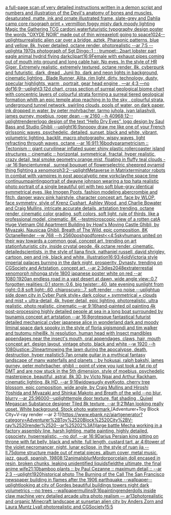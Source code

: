 [a full-page scan of very detailed instructions written in a demon script and numbers and illustration of the Devil's anatomy of bones and muscles, desaturated, matte, ink and ornate illustrated frame, slate-grey and Dahlia camp core risograph print + vermillion foggy misty dark moody lighting Magic the Gathering TCG card](https://www.ebank.nz/aiartgenerator?category=a%2520full-page%2520scan%2520of%2520very%2520detailed%2520instructions%2520written%2520in%2520a%2520demon%2520script%2520and%2520numbers%2520and%2520illustration%2520of%2520the%2520Devil%27s%2520anatomy%2520of%2520bones%2520and%2520muscles%2C%2520desaturated%2C%2520matte%2C%2520ink%2520and%2520ornate%2520illustrated%2520frame%2C%2520slate-grey%2520and%2520Dahlia%2520camp%2520core%2520risograph%2520print%2520%2B%2520vermillion%2520foggy%2520misty%2520dark%2520moody%2520lighting%2520Magic%2520the%2520Gathering%2520TCG%2520card)[oni,water](https://www.ebank.nz/aiartgenerator?category=oni%2Cwater)[futuristic  typography design poster the words "OXYDE NOIR" made out of thin wire](https://www.ebank.nz/aiartgenerator?category=futuristic%2520%2520typography%2520design%2520poster%2520the%2520words%2520%22OXYDE%2520NOIR%22%2520made%2520out%2520of%2520thin%2520wire)[axelotl going to space](https://www.ebank.nz/aiartgenerator?category=axelotl%2520going%2520to%2520space)[1024](https://www.ebank.nz/aiartgenerator?category=1024)[--uplight](https://www.ebank.nz/aiartgenerator?category=--uplight)[surrealistic alien car over a bridge, aztek, Pharaonic patterns, blue and yellow, 8k, hyper detailed, octane render, photorealistic --ar 7:5 --uplight](https://www.ebank.nz/aiartgenerator?category=surrealistic%2520alien%2520car%2520over%2520a%2520bridge%2C%2520aztek%2C%2520Pharaonic%2520patterns%2C%2520blue%2520and%2520yellow%2C%25208k%2C%2520hyper%2520detailed%2C%2520octane%2520render%2C%2520photorealistic%2520--ar%25207%3A5%2520--uplight)[a 1970s photograph of Sgt Dingo::1 : : trumpet::.2](https://www.ebank.nz/aiartgenerator?category=a%25201970s%2520photograph%2520of%2520Sgt%2520Dingo%3A%3A1%2520%3A%2520%3A%2520trumpet%3A%3A.2)[part lobster part eagle animal hydrid flying dark](https://www.ebank.nz/aiartgenerator?category=part%2520lobster%2520part%2520eagle%2520animal%2520hydrid%2520flying%2520dark)[clipart](https://www.ebank.nz/aiartgenerator?category=clipart)[16:9](https://www.ebank.nz/aiartgenerator?category=16%3A9)[Female with exhaust pipes coming out of mouth into ground and long cable hair. No eyes. In the style of HR Giger. Extremely realistic, extremely textured, octane render, 8k, cyberpunk and futuristic, dark, dread , Junji Ito, dark and neon lights in background, cinematic lighting , Blade Runner, Alita, rim light, dirty, technology, dusty, specular highlights, warm , portrait, gear head engine , —ar 4:3 —no dof](https://www.ebank.nz/aiartgenerator?category=Female%2520with%2520exhaust%2520pipes%2520coming%2520out%2520of%2520mouth%2520into%2520ground%2520and%2520long%2520cable%2520hair.%2520No%2520eyes.%2520In%2520the%2520style%2520of%2520HR%2520Giger.%2520Extremely%2520realistic%2C%2520extremely%2520textured%2C%2520octane%2520render%2C%25208k%2C%2520cyberpunk%2520and%2520futuristic%2C%2520dark%2C%2520dread%2520%2C%2520Junji%2520Ito%2C%2520dark%2520and%2520neon%2520lights%2520in%2520background%2C%2520cinematic%2520lighting%2520%2C%2520Blade%2520Runner%2C%2520Alita%2C%2520rim%2520light%2C%2520dirty%2C%2520technology%2C%2520dusty%2C%2520specular%2520highlights%2C%2520warm%2520%2C%2520portrait%2C%2520gear%2520head%2520engine%2520%2C%2520%E2%80%94ar%25204%3A3%2520%E2%80%94no%2520dof)[16:9](https://www.ebank.nz/aiartgenerator?category=16%3A9)[--uplight](https://www.ebank.nz/aiartgenerator?category=--uplight)[3:1](https://www.ebank.nz/aiartgenerator?category=3%3A1)[2d chart, cross section of surreal geological biome chart with concentric layers of colourful strata forming a surreal tiered geological formation whith an epic temple atop reaching in to the sky , colourful strata, underground tunnel network, swirling clouds, pools of water, on dark paper, ink dropped in water, by peter mohrbacher, tarmo juhola, ivan laliashvili, james gurney, moebius, roger dean    --w 2160 --h 4096](https://www.ebank.nz/aiartgenerator?category=2d%2520chart%2C%2520cross%2520section%2520of%2520surreal%2520geological%2520biome%2520chart%2520with%2520concentric%2520layers%2520of%2520colourful%2520strata%2520forming%2520a%2520surreal%2520tiered%2520geological%2520formation%2520whith%2520an%2520epic%2520temple%2520atop%2520reaching%2520in%2520to%2520the%2520sky%2520%2C%2520colourful%2520strata%2C%2520underground%2520tunnel%2520network%2C%2520swirling%2520clouds%2C%2520pools%2520of%2520water%2C%2520on%2520dark%2520paper%2C%2520ink%2520dropped%2520in%2520water%2C%2520by%2520peter%2520mohrbacher%2C%2520tarmo%2520juhola%2C%2520ivan%2520laliashvili%2C%2520james%2520gurney%2C%2520moebius%2C%2520roger%2520dean%2520%2520%2520%2520--w%25202160%2520--h%25204096)[8:12](https://www.ebank.nz/aiartgenerator?category=8%3A12)[--uplight](https://www.ebank.nz/aiartgenerator?category=--uplight)[renderer](https://www.ebank.nz/aiartgenerator?category=renderer)[logo design of the text “Hello Dry Eyes”, logo design by Saul Bass and Studio Ghibli --uplight](https://www.ebank.nz/aiartgenerator?category=logo%2520design%2520of%2520the%2520text%2520%E2%80%9CHello%2520Dry%2520Eyes%E2%80%9D%2C%2520logo%2520design%2520by%2520Saul%2520Bass%2520and%2520Studio%2520Ghibli%2520--uplight)[16:9](https://www.ebank.nz/aiartgenerator?category=16%3A9)[snoopy draw me like one of your French girls](https://www.ebank.nz/aiartgenerator?category=snoopy%2520draw%2520me%2520like%2520one%2520of%2520your%2520French%2520girls)[sonic waves, psychedelic, detailed, sunset, black and white, vibrant, volumetric lighting, backlit, macro photography, wispy waves, light refracting through waves, octane --ar 16:9](https://www.ebank.nz/aiartgenerator?category=sonic%2520waves%2C%2520psychedelic%2C%2520detailed%2C%2520sunset%2C%2520black%2520and%2520white%2C%2520vibrant%2C%2520volumetric%2520lighting%2C%2520backlit%2C%2520macro%2520photography%2C%2520wispy%2520waves%2C%2520light%2520refracting%2520through%2520waves%2C%2520octane%2520--ar%252016%3A9)[11:16](https://www.ebank.nz/aiartgenerator?category=11%3A16)[body](https://www.ebank.nz/aiartgenerator?category=body)[parametricism :: Tectonism :: giant curvilinear inflated super shiny plastic rollercoaster  island structures   :: cinematic :: horizontal, symmetrical, fractal, hyper realistic, crazy detail, teal smoke geometry,orange mist ,floating in fluffy teal clouds --ar 16:9](https://www.ebank.nz/aiartgenerator?category=parametricism%2520%3A%3A%2520Tectonism%2520%3A%3A%2520giant%2520curvilinear%2520inflated%2520super%2520shiny%2520plastic%2520rollercoaster%2520%2520island%2520structures%2520%2520%2520%3A%3A%2520cinematic%2520%3A%3A%2520horizontal%2C%2520symmetrical%2C%2520fractal%2C%2520hyper%2520realistic%2C%2520crazy%2520detail%2C%2520teal%2520smoke%2520geometry%2Corange%2520mist%2520%2Cfloating%2520in%2520fluffy%2520teal%2520clouds%2520--ar%252016%3A9)[ancient](https://www.ebank.nz/aiartgenerator?category=ancient)[unreal , surreal bouquet of flowers](https://www.ebank.nz/aiartgenerator?category=unreal%2520%2C%2520surreal%2520bouquet%2520of%2520flowers)[electric sheep](https://www.ebank.nz/aiartgenerator?category=electric%2520sheep)[red pyramid thing fighting a xenomorph](https://www.ebank.nz/aiartgenerator?category=red%2520pyramid%2520thing%2520fighting%2520a%2520xenomorph)[3:2](https://www.ebank.nz/aiartgenerator?category=3%3A2)[--uplight](https://www.ebank.nz/aiartgenerator?category=--uplight)[Metaverse in Matrix](https://www.ebank.nz/aiartgenerator?category=Metaverse%2520in%2520Matrix)[terminator robots in combat with vampires in post apocalyptic new york](https://www.ebank.nz/aiartgenerator?category=terminator%2520robots%2520in%2520combat%2520with%2520vampires%2520in%2520post%2520apocalyptic%2520new%2520york)[clay](https://www.ebank.nz/aiartgenerator?category=clay)[the space time continuum](https://www.ebank.nz/aiartgenerator?category=the%2520space%2520time%2520continuum)[painting](https://www.ebank.nz/aiartgenerator?category=painting)[portrait of dwayne johnson wearing a top hat](https://www.ebank.nz/aiartgenerator?category=portrait%2520of%2520dwayne%2520johnson%2520wearing%2520a%2520top%2520hat)[a realistic photo portrait of a single beautiful girl with two soft blue-gray identical symmetrical eyes, like Imogen Poots, fashion modeling abercrombie and fitch, danger wavy pink hairstyle, character concept art, face by WLOP, face symmetry, style of Krenz Cushart, Ashley Wood, and Charlie Bowater and Craig Mullins, intricate accurate details, artstation trending, octane render, cinematic color grading, soft colors, soft light, rule of thirds, like a professional model, cinematic, 8K --test](https://www.ebank.nz/aiartgenerator?category=a%2520realistic%2520photo%2520portrait%2520of%2520a%2520single%2520beautiful%2520girl%2520with%2520two%2520soft%2520blue-gray%2520identical%2520symmetrical%2520eyes%2C%2520like%2520Imogen%2520Poots%2C%2520fashion%2520modeling%2520abercrombie%2520and%2520fitch%2C%2520danger%2520wavy%2520pink%2520hairstyle%2C%2520character%2520concept%2520art%2C%2520face%2520by%2520WLOP%2C%2520face%2520symmetry%2C%2520style%2520of%2520Krenz%2520Cushart%2C%2520Ashley%2520Wood%2C%2520and%2520Charlie%2520Bowater%2520and%2520Craig%2520Mullins%2C%2520intricate%2520accurate%2520details%2C%2520artstation%2520trending%2C%2520octane%2520render%2C%2520cinematic%2520color%2520grading%2C%2520soft%2520colors%2C%2520soft%2520light%2C%2520rule%2520of%2520thirds%2C%2520like%2520a%2520professional%2520model%2C%2520cinematic%2C%25208K%2520--test)[microscopic view of a rotten cat](https://www.ebank.nz/aiartgenerator?category=microscopic%2520view%2520of%2520a%2520rotten%2520cat)[A Huge Vietnam Old Apartment Building by Howl's Moving Castle Ghibli, by Miyazaki, Nausicaa Ghibli, Breath of The Wild, epic composition, 8K OctaneRender --w 768  --h 2560](https://www.ebank.nz/aiartgenerator?category=A%2520Huge%2520Vietnam%2520Old%2520Apartment%2520Building%2520by%2520Howl%27s%2520Moving%2520Castle%2520Ghibli%2C%2520by%2520Miyazaki%2C%2520Nausicaa%2520Ghibli%2C%2520Breath%2520of%2520The%2520Wild%2C%2520epic%2520composition%2C%25208K%2520OctaneRender%2520--w%2520768%2520%2520--h%25202560)[poshgod](https://www.ebank.nz/aiartgenerator?category=poshgod)[forest](https://www.ebank.nz/aiartgenerator?category=forest)[<<4:5](https://www.ebank.nz/aiartgenerator?category=%3C%3C4%3A5)[sky](https://www.ebank.nz/aiartgenerator?category=sky)[humans united on their way towards a common goal. concept art, trending on art station](https://www.ebank.nz/aiartgenerator?category=humans%2520united%2520on%2520their%2520way%2520towards%2520a%2520common%2520goal.%2520concept%2520art%2C%2520trending%2520on%2520art%2520station)[futuristic city, inside crystal geode, 4k,octane render, cinematic, detailed](https://www.ebank.nz/aiartgenerator?category=futuristic%2520city%2C%2520inside%2520crystal%2520geode%2C%25204k%2Coctane%2520render%2C%2520cinematic%2C%2520detailed)[scientists, in the style of liana finck, nathaniel russell, david shrigley, cartoon, pen and ink, black and white, illustration](https://www.ebank.nz/aiartgenerator?category=scientists%2C%2520in%2520the%2520style%2520of%2520liana%2520finck%2C%2520nathaniel%2520russell%2C%2520david%2520shrigley%2C%2520cartoon%2C%2520pen%2520and%2520ink%2C%2520black%2520and%2520white%2C%2520illustration)[16:9](https://www.ebank.nz/aiartgenerator?category=16%3A9)[3:4](https://www.ebank.nz/aiartgenerator?category=3%3A4)[old](https://www.ebank.nz/aiartgenerator?category=old)[Victoria style imperial palaces burning in the dark night, prosperity, Dynasty, trending on CGSociety and Artstation, concept art, --ar 2:3](https://www.ebank.nz/aiartgenerator?category=Victoria%2520style%2520imperial%2520palaces%2520burning%2520in%2520the%2520dark%2520night%2C%2520prosperity%2C%2520Dynasty%2C%2520trending%2520on%2520CGSociety%2520and%2520Artstation%2C%2520concept%2520art%2C%2520--ar%25202%3A3)[dies](https://www.ebank.nz/aiartgenerator?category=dies)[](https://www.ebank.nz/aiartgenerator?category=)[2048](https://www.ebank.nz/aiartgenerator?category=2048)[extraterrestial xenomorph nihonga style 1800 japanese poster white on red --ar 1080:1920](https://www.ebank.nz/aiartgenerator?category=extraterrestial%2520xenomorph%2520nihonga%2520style%25201800%2520japanese%2520poster%2520white%2520on%2520red%2520--ar%25201080%3A1920)[an endless road in a vast desert at dawn, wide angle view::0.7 forgotten realities::0.1 storm::0.6, big twister::.40, late evening sunlight from right::0.8 soft light::.60, chiaroscuro::.7, soft render --no noise  --uplight](https://www.ebank.nz/aiartgenerator?category=an%2520endless%2520road%2520in%2520a%2520vast%2520desert%2520at%2520dawn%2C%2520wide%2520angle%2520view%3A%3A0.7%2520forgotten%2520realities%3A%3A0.1%2520storm%3A%3A0.6%2C%2520big%2520twister%3A%3A.40%2C%2520late%2520evening%2520sunlight%2520from%2520right%3A%3A0.8%2520soft%2520light%3A%3A.60%2C%2520chiaroscuro%3A%3A.7%2C%2520soft%2520render%2520--no%2520noise%2520%2520--uplight)[up side down city in Cyber Punk style+ dark colour + symmetrical + clouds and mist + ultra-detail, 4k, hyper detail, epic lighting, photorealistic, ultra realistic, photo realistic, cinematic —ar 9:16](https://www.ebank.nz/aiartgenerator?category=up%2520side%2520down%2520city%2520in%2520Cyber%2520Punk%2520style%2B%2520dark%2520colour%2520%2B%2520symmetrical%2520%2B%2520clouds%2520and%2520mist%2520%2B%2520ultra-detail%2C%25204k%2C%2520hyper%2520detail%2C%2520epic%2520lighting%2C%2520photorealistic%2C%2520ultra%2520realistic%2C%2520photo%2520realistic%2C%2520cinematic%2520%E2%80%94ar%25209%3A16)[hand-painted oil painting 4k post-processing highly detailed people at sea in a long boat surrounded by tsunamis concept art artstation --ar 16:8](https://www.ebank.nz/aiartgenerator?category=hand-painted%2520oil%2520painting%25204k%2520post-processing%2520highly%2520detailed%2520people%2520at%2520sea%2520in%2520a%2520long%2520boat%2520surrounded%2520by%2520tsunamis%2520concept%2520art%2520artstation%2520--ar%252016%3A8)[grotesque fantastical futurist detailed mechanical cyber japanese alice in wonderland dark and moody liminal space dark spooky in the style of floria sigismondi and tim walker and tsutomu nihei](https://www.ebank.nz/aiartgenerator?category=grotesque%2520fantastical%2520futurist%2520detailed%2520mechanical%2520cyber%2520japanese%2520alice%2520in%2520wonderland%2520dark%2520and%2520moody%2520liminal%2520space%2520dark%2520spooky%2520in%2520the%2520style%2520of%2520floria%2520sigismondi%2520and%2520tim%2520walker%2520and%2520tsutomu%2520nihei)[8k, hi resolution, human head with Insect mandibles appendages near the insect's mouth, oral appendages, claws, hair, mouth concept art, design layout, vintage photo, black and white --w 1920 --h 1080](https://www.ebank.nz/aiartgenerator?category=8k%2C%2520hi%2520resolution%2C%2520human%2520head%2520with%2520Insect%2520mandibles%2520appendages%2520near%2520the%2520insect%27s%2520mouth%2C%2520oral%2520appendages%2C%2520claws%2C%2520hair%2C%2520mouth%2520concept%2520art%2C%2520design%2520layout%2C%2520vintage%2520photo%2C%2520black%2520and%2520white%2520--w%25201920%2520--h%25201080)[justice::2](https://www.ebank.nz/aiartgenerator?category=justice%3A%3A2)[lineart](https://www.ebank.nz/aiartgenerator?category=lineart)[mowing the lawn during the apocalypse, death, destruction, hyper realistic](https://www.ebank.nz/aiartgenerator?category=mowing%2520the%2520lawn%2520during%2520the%2520apocalypse%2C%2520death%2C%2520destruction%2C%2520hyper%2520realistic)[5:7](https://www.ebank.nz/aiartgenerator?category=5%3A7)[an ornate guitar in a mythical fantasy landscape of many waterfalls and planets :: by hokusai, ralph bakshi, james gurney, peter mohrbacher, ghibli :: point of view you just took a fat rip of DMT and are now stuck in the 5th dimension, style of moebius, psychedelic masterpiece, beautiful, astral, 8k 3D, by Victo Ngai and Arthur Rackham, cinematic lighting, 8k HD, --ar 9:16](https://www.ebank.nz/aiartgenerator?category=an%2520ornate%2520guitar%2520in%2520a%2520mythical%2520fantasy%2520landscape%2520of%2520many%2520waterfalls%2520and%2520planets%2520%3A%3A%2520by%2520hokusai%2C%2520ralph%2520bakshi%2C%2520james%2520gurney%2C%2520peter%2520mohrbacher%2C%2520ghibli%2520%3A%3A%2520point%2520of%2520view%2520you%2520just%2520took%2520a%2520fat%2520rip%2520of%2520DMT%2520and%2520are%2520now%2520stuck%2520in%2520the%25205th%2520dimension%2C%2520style%2520of%2520moebius%2C%2520psychedelic%2520masterpiece%2C%2520beautiful%2C%2520astral%2C%25208k%25203D%2C%2520by%2520Victo%2520Ngai%2520and%2520Arthur%2520Rackham%2C%2520cinematic%2520lighting%2C%25208k%2520HD%2C%2520--ar%25209%3A16)[widows](https://www.ebank.nz/aiartgenerator?category=widows)[ugly eye](https://www.ebank.nz/aiartgenerator?category=ugly%2520eye)[Kyoto, cherry tree blossom, epic composition, wide angle, by Craig Mullins and Hiroshi Yoshida and Miyazaki and Shinkai Makoto and Breath of the wild --no blur, blurry --ar 25:9](https://www.ebank.nz/aiartgenerator?category=Kyoto%2C%2520cherry%2520tree%2520blossom%2C%2520epic%2520composition%2C%2520wide%2520angle%2C%2520by%2520Craig%2520Mullins%2520and%2520Hiroshi%2520Yoshida%2520and%2520Miyazaki%2520and%2520Shinkai%2520Makoto%2520and%2520Breath%2520of%2520the%2520wild%2520--no%2520blur%2C%2520blurry%2520--ar%252025%3A9)[6000](https://www.ebank.nz/aiartgenerator?category=6000)[--uplight](https://www.ebank.nz/aiartgenerator?category=--uplight)[temple door texture, flat shading , Quixel Megascan Substance designer Tiled 8k texture, --ar 9:21](https://www.ebank.nz/aiartgenerator?category=temple%2520door%2520texture%2C%2520flat%2520shading%2520%2C%2520Quixel%2520Megascan%2520Substance%2520designer%2520Tiled%25208k%2520texture%2C%2520--ar%25209%3A21)[Man looking really upset. White background. Stock photo watermark.](https://www.ebank.nz/aiartgenerator?category=Man%2520looking%2520really%2520upset.%2520White%2520background.%2520Stock%2520photo%2520watermark.)[Adventurer+Toy Block City+V-ray render --ar 2:1](https://www.ebank.nz/aiartgenerator?category=Adventurer%2BToy%2520Block%2520City%2BV-ray%2520render%2520--ar%25202%3A1)[large battle Mecha working in a factory assembly line, harsh lighting, matte painting, highly detailed, cgsociety, hyperrealistic, --no dof, --ar 16:9](https://www.ebank.nz/aiartgenerator?category=large%2520battle%2520Mecha%2520working%2520in%2520a%2520factory%2520assembly%2520line%2C%2520harsh%2520lighting%2C%2520matte%2520painting%2C%2520highly%2520detailed%2C%2520cgsociety%2C%2520hyperrealistic%2C%2520--no%2520dof%2C%2520--ar%252016%3A9)[Darius Persian king sitting on throne with fat belly, black and white, full length, custard tart, ar 4:6](https://www.ebank.nz/aiartgenerator?category=Darius%2520Persian%2520king%2520sitting%2520on%2520throne%2520with%2520fat%2520belly%2C%2520black%2520and%2520white%2C%2520full%2520length%2C%2520custard%2520tart%2C%2520ar%25204%3A6)[tower of the violet necromancer, night, lunar eclipse, in the style of ruan jia --ll](https://www.ebank.nz/aiartgenerator?category=tower%2520of%2520the%2520violet%2520necromancer%2C%2520night%2C%2520lunar%2520eclipse%2C%2520in%2520the%2520style%2520of%2520ruan%2520jia%2520--ll)[.75](https://www.ebank.nz/aiartgenerator?category=.75)[dome structure made out of metal pieces, album cover, metal music, jazz, gaudi, spanish, 1980](https://www.ebank.nz/aiartgenerator?category=dome%2520structure%2520made%2520out%2520of%2520metal%2520pieces%2C%2520album%2520cover%2C%2520metal%2520music%2C%2520jazz%2C%2520gaudi%2C%2520spanish%2C%25201980)[8:12](https://www.ebank.nz/aiartgenerator?category=8%3A12)[animals](https://www.ebank.nz/aiartgenerator?category=animals)[blur](https://www.ebank.nz/aiartgenerator?category=blur)[Mordor](https://www.ebank.nz/aiartgenerator?category=Mordor)[porcelain doll encased in resin, broken chunks, leaking unidentified liquids](https://www.ebank.nz/aiartgenerator?category=porcelain%2520doll%2520encased%2520in%2520resin%2C%2520broken%2520chunks%2C%2520leaking%2520unidentified%2520liquids)[field](https://www.ebank.nz/aiartgenerator?category=field)[the ultimate, the final anime wife](https://www.ebank.nz/aiartgenerator?category=the%2520ultimate%2C%2520the%2520final%2520anime%2520wife)[21:10](https://www.ebank.nz/aiartgenerator?category=21%3A10)[bamboo plants :: by Paul Cezanne :: maximum detail :: --ar 2:3 --uplight](https://www.ebank.nz/aiartgenerator?category=bamboo%2520plants%2520%3A%3A%2520by%2520Paul%2520Cezanne%2520%3A%3A%2520maximum%2520detail%2520%3A%3A%2520--ar%25202%3A3%2520--uplight)[1920](https://www.ebank.nz/aiartgenerator?category=1920)[historical photo The Burning of the Call The San Francisco newspaper building in flames after the 1906 earthquake --wallpaper](https://www.ebank.nz/aiartgenerator?category=historical%2520photo%2520The%2520Burning%2520of%2520the%2520Call%2520The%2520San%2520Francisco%2520newspaper%2520building%2520in%2520flames%2520after%2520the%25201906%2520earthquake%2520--wallpaper)[--uplight](https://www.ebank.nz/aiartgenerator?category=--uplight)[looking at city of Gordes beautiful buildings towers night dark volumetrics --no trees --wallpaper](https://www.ebank.nz/aiartgenerator?category=looking%2520at%2520city%2520of%2520Gordes%2520beautiful%2520buildings%2520towers%2520night%2520dark%2520volumetrics%2520--no%2520trees%2520--wallpaper)[mullins](https://www.ebank.nz/aiartgenerator?category=mullins)[9:16](https://www.ebank.nz/aiartgenerator?category=9%3A16)[painting](https://www.ebank.nz/aiartgenerator?category=painting)[render](https://www.ebank.nz/aiartgenerator?category=render)[dolls inside claw machine very detailed arcade ultra photo realism — ar13](https://www.ebank.nz/aiartgenerator?category=dolls%2520inside%2520claw%2520machine%2520very%2520detailed%2520arcade%2520ultra%2520photo%2520realism%2520%E2%80%94%2520ar13)[photorealistic and organic Minecraft landscape at sunset](https://www.ebank.nz/aiartgenerator?category=photorealistic%2520and%2520organic%2520Minecraft%2520landscape%2520at%2520sunset)[an alien city by Anders Zorn and Laura Muntz Lyall photorealistic and CGSociety](https://www.ebank.nz/aiartgenerator?category=an%2520alien%2520city%2520by%2520Anders%2520Zorn%2520and%2520Laura%2520Muntz%2520Lyall%2520photorealistic%2520and%2520CGSociety)[15:5](https://www.ebank.nz/aiartgenerator?category=15%3A5)